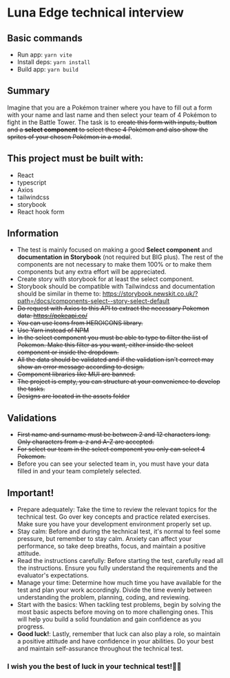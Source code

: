 # Luna Edge technical interview
## Basic commands
- Run app: <code>yarn vite</code>
- Install deps: <code>yarn install</code>
- Build app: <code>yarn build</code>

## Summary
Imagine that you are a Pokémon trainer where you have to fill out a form with your name and last name and then select your team of 4 Pokémon to fight in the Battle Tower. The task is to ~~create this form with inputs, button and a **select component** to select these 4 Pokémon and also show the sprites of your chosen Pokémon in a modal~~.

## This project must be built with:
- React
- typescript
- Axios
- tailwindcss
- storybook
- React hook form

## Information
- The test is mainly focused on making a good **Select component** and **documentation in Storybook** (not required but BIG plus). The rest of the components are not necessary to make them 100% or to make them components but any extra effort will be appreciated.
- Create story with storybook for at least the select component.
- Storybook should be compatible with Tailwindcss and documentation should be similar in theme to: https://storybook.newskit.co.uk/?path=/docs/components-select--story-select-default
- ~~Do request with Axios to this API to extract the necessary Pokemon data: https://pokeapi.co/~~
- ~~You can use Icons from HEROICONS library.~~
- ~~Use Yarn instead of NPM~~
- ~~In the select component you must be able to type to filter the list of Pokemon. Make this filter as you want, either inside the select component or inside the dropdown.~~
- ~~All the data should be validated and if the validation isn't correct may show an error message according to design.~~
- ~~Component libraries like MUI are banned.~~
- ~~The project is empty, you can structure at your convenience to develop the tasks.~~
- ~~Designs are located in the assets folder~~

## Validations
- ~~First name and surname must be between 2 and 12 characters long. Only characters from a-z and A-Z are accepted.~~
- ~~For select our team in the select component you only can select 4 Pokemon.~~
- Before you can see your selected team in, you must have your data filled in and your team completely selected.

## Important!
- Prepare adequately: Take the time to review the relevant topics for the technical test. Go over key concepts and practice related exercises. Make sure you have your development environment properly set up.
- Stay calm: Before and during the technical test, it's normal to feel some pressure, but remember to stay calm. Anxiety can affect your performance, so take deep breaths, focus, and maintain a positive attitude.
- Read the instructions carefully: Before starting the test, carefully read all the instructions. Ensure you fully understand the requirements and the evaluator's expectations.
- Manage your time: Determine how much time you have available for the test and plan your work accordingly. Divide the time evenly between understanding the problem, planning, coding, and reviewing.
- Start with the basics: When tackling test problems, begin by solving the most basic aspects before moving on to more challenging ones. This will help you build a solid foundation and gain confidence as you progress.
- **Good luck!**: Lastly, remember that luck can also play a role, so maintain a positive attitude and have confidence in your abilities. Do your best and maintain self-assurance throughout the technical test.

### I wish you the best of luck in your technical test!🤞😄